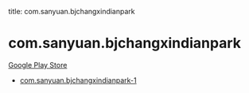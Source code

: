 title: com.sanyuan.bjchangxindianpark
# com.sanyuan.bjchangxindianpark


[Google Play Store](https://play.google.com/store/apps/details?id=com.sanyuan.bjchangxindianpark)


* [com.sanyuan.bjchangxindianpark-1](./com.sanyuan.bjchangxindianpark-1/)